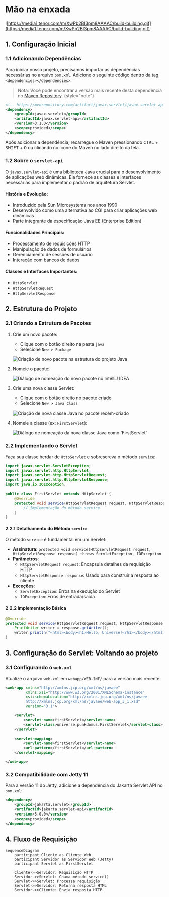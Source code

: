 # Mão na enxada

![https://media1.tenor.com/m/XwPb2Bl3pm8AAAAC/build-building.gif](https://media1.tenor.com/m/XwPb2Bl3pm8AAAAC/build-building.gif)

## 1. Configuração Inicial

### 1.1 Adicionando Dependências

Para iniciar nosso projeto, precisamos importar as dependências necessárias no arquivo `pom.xml`. Adicione o seguinte código dentro da tag `<dependencies></dependencies>`:

> Nota: Você pode encontrar a versão mais recente desta dependência no [Maven Repository](https://mvnrepository.com/artifact/javax.servlet/javax.servlet-api/3.1.0).
> {style="note"}

```xml
<!-- https://mvnrepository.com/artifact/javax.servlet/javax.servlet-api -->
<dependency>
    <groupId>javax.servlet</groupId>
    <artifactId>javax.servlet-api</artifactId>
    <version>3.1.0</version>
    <scope>provided</scope>
</dependency>
```

Após adicionar a dependência, recarregue o Maven pressionando <kbd>CTRL</kbd> + <kbd>SHIFT</kbd> + <kbd>O</kbd> ou clicando no ícone do Maven no lado direito da tela.

### 1.2 Sobre o `servlet-api`

O `javax.servlet-api` é uma biblioteca Java crucial para o desenvolvimento de aplicações web dinâmicas. Ela fornece as classes e interfaces necessárias para implementar o padrão de arquitetura Servlet.

#### História e Evolução:
- Introduzido pela Sun Microsystems nos anos 1990
- Desenvolvido como uma alternativa ao CGI para criar aplicações web dinâmicas
- Parte integrante da especificação Java EE (Enterprise Edition)

#### Funcionalidades Principais:
- Processamento de requisições HTTP
- Manipulação de dados de formulários
- Gerenciamento de sessões de usuário
- Interação com bancos de dados

#### Classes e Interfaces Importantes:
- `HttpServlet`
- `HttpServletRequest`
- `HttpServletResponse`

## 2. Estrutura do Projeto

### 2.1 Criando a Estrutura de Pacotes

1. Crie um novo pacote:
   - Clique com o botão direito na pasta `java`
   - Selecione `New > Package`

   ![Criação de novo pacote na estrutura do projeto Java](1741874645656.png)

2. Nomeie o pacote:

   ![Diálogo de nomeação do novo pacote no IntelliJ IDEA](1741874645656_2.png)

3. Crie uma nova classe Servlet:
   - Clique com o botão direito no pacote criado
   - Selecione `New > Java Class`

   ![Criação de nova classe Java no pacote recém-criado](1741875140599.png)

4. Nomeie a classe (ex: `FirstServlet`):

   ![Diálogo de nomeação da nova classe Java como 'FirstServlet'](1741875193355.png)

### 2.2 Implementando o Servlet

Faça sua classe herdar de `HttpServlet` e sobrescreva o método `service`:

```java
import javax.servlet.ServletException;
import javax.servlet.http.HttpServlet;
import javax.servlet.http.HttpServletRequest;
import javax.servlet.http.HttpServletResponse;
import java.io.IOException;

public class FirstServlet extends HttpServlet {
    @Override
    protected void service(HttpServletRequest request, HttpServletResponse response) throws ServletException, IOException {
        // Implementação do método service
    }
}
```

#### 2.2.1 Detalhamento do Método `service`

O método `service` é fundamental em um Servlet:

- **Assinatura**: `protected void service(HttpServletRequest request, HttpServletResponse response) throws ServletException, IOException`
- **Parâmetros**:
  - `HttpServletRequest request`: Encapsula detalhes da requisição HTTP
  - `HttpServletResponse response`: Usado para construir a resposta ao cliente
- **Exceções**:
  - `ServletException`: Erros na execução do Servlet
  - `IOException`: Erros de entrada/saída

#### 2.2.2 Implementação Básica

```java
@Override
protected void service(HttpServletRequest request, HttpServletResponse response) throws ServletException, IOException {
    PrintWriter writer = response.getWriter();
    writer.println("<html><body><h1>Hello, Universe!</h1></body></html>");
}
```

## 3. Configuração do Servlet: Voltando ao projeto

### 3.1 Configurando o `web.xml`

Atualize o arquivo `web.xml` em `webapp/WEB-INF/` para a versão mais recente:

```xml
<web-app xmlns="http://xmlns.jcp.org/xml/ns/javaee"
         xmlns:xsi="http://www.w3.org/2001/XMLSchema-instance"
         xsi:schemaLocation="http://xmlns.jcp.org/xml/ns/javaee
         http://xmlns.jcp.org/xml/ns/javaee/web-app_3_1.xsd"
         version="3.1">

    <servlet>
        <servlet-name>firstServlet</servlet-name>
        <servlet-class>universe.punkdomus.FirstServlet</servlet-class>
    </servlet>

    <servlet-mapping>
        <servlet-name>firstServlet</servlet-name>
        <url-pattern>/firstServlet</url-pattern>
    </servlet-mapping>

</web-app>
```

### 3.2 Compatibilidade com Jetty 11

Para a versão 11 do Jetty, adicione a dependência do Jakarta Servlet API no `pom.xml`:

```xml
<dependency>
    <groupId>jakarta.servlet</groupId>
    <artifactId>jakarta.servlet-api</artifactId>
    <version>5.0.0</version>
    <scope>provided</scope>
</dependency>
```

## 4. Fluxo de Requisição

```mermaid
sequenceDiagram
    participant Cliente as Cliente Web
    participant Servidor as Servidor Web (Jetty)
    participant Servlet as FirstServlet
    
    Cliente->>Servidor: Requisição HTTP
    Servidor->>Servlet: Chama método service()
    Servlet->>Servlet: Processa requisição
    Servlet->>Servidor: Retorna resposta HTML
    Servidor->>Cliente: Envia resposta HTTP
```
